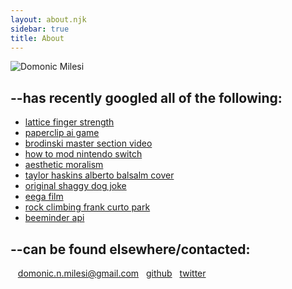 ```yaml
---
layout: about.njk
sidebar: true
title: About
---
```

<picture>
  <source srcset="img/me-3.webp" type="image/webp" />
  <img
    class="me"
    src="img/me-3.jpg"
    alt="Domonic Milesi"
  />
</picture>
<h2>--has recently googled all of the following:</h2>
  <ul>
    <li><a href="https://www.google.com/search?q=lattice+finger+strength">lattice finger strength</a></li>
    <li><a href="https://www.google.com/search?q=paperclip+ai+game">paperclip ai game</a></li>
    <li><a href="https://www.google.com/search?q=brodinski+master+section+video">brodinski master section video</a></li>
    <li><a href="https://www.google.com/search?q=how+to+mod+nintendo+switch">how to mod nintendo switch</a></li>
    <li><a href="https://www.google.com/search?q=aesthetic+moralism">aesthetic moralism</a></li>
    <li><a href="https://www.google.com/search?q=taylor+haskins+alberto+balsalm+cover">taylor haskins alberto balsalm cover</a></li>
    <li><a href="https://www.google.com/search?q=original+shaggy+dog+joke">original shaggy dog joke</a></li>
    <li><a href="https://www.google.com/search?q=eega+film">eega film</a></li>
    <li><a href="https://www.google.com/search?q=rock+climbing+frank+curto+park">rock climbing frank curto park</a></li>
    <li><a href="https://www.google.com/search?q=beeminder+api">beeminder api</a></li>
  </ul>
<h2>--can be found elsewhere/contacted:</h2>
  &nbsp;&nbsp;
  <a href="mailto:domonic.n.milesi@gmail.com?subject=whats%20good&body=yoo,%0d%0a">domonic.n.milesi@gmail.com</a>
  &nbsp;
  <a href="https://github.com/dom-o">github</a>
  &nbsp;
  <a href="https://twitter.com/domonic_m">twitter</a>
